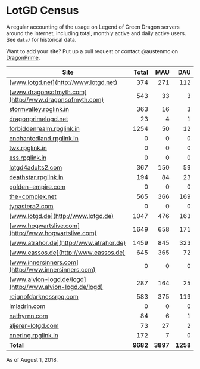 # LotGD Census
A regular accounting of the usage on Legend of Green Dragon servers around the internet, including total, monthly active and daily active users. See `data/` for historical data.

Want to add your site? Put up a pull request or contact @austenmc on [DragonPrime](http://dragonprime.net).


Site | Total | MAU | DAU
--- | ---:| ---:| ---:
[www.lotgd.net](http://www.lotgd.net)|374|271|112
[www.dragonsofmyth.com](http://www.dragonsofmyth.com)|543|33|3
[stormvalley.rpglink.in](http://stormvalley.rpglink.in)|363|16|3
[dragonprimelogd.net](http://dragonprimelogd.net)|23|4|1
[forbiddenrealm.rpglink.in](http://forbiddenrealm.rpglink.in)|1254|50|12
[enchantedland.rpglink.in](http://enchantedland.rpglink.in)|0|0|0
[twx.rpglink.in](http://twx.rpglink.in)|0|0|0
[ess.rpglink.in](http://ess.rpglink.in)|0|0|0
[lotgd4adults2.com](http://lotgd4adults2.com)|367|150|59
[deathstar.rpglink.in](http://deathstar.rpglink.in)|194|84|23
[golden-empire.com](http://golden-empire.com)|0|0|0
[the-complex.net](http://the-complex.net)|565|366|169
[tynastera2.com](http://tynastera2.com)|0|0|0
[www.lotgd.de](http://www.lotgd.de)|1047|476|163
[www.hogwartslive.com](http://www.hogwartslive.com)|1649|658|171
[www.atrahor.de](http://www.atrahor.de)|1459|845|323
[www.eassos.de](http://www.eassos.de)|645|365|72
[www.innersinners.com](http://www.innersinners.com)|0|0|0
[www.alvion-logd.de/logd](http://www.alvion-logd.de/logd)|287|164|25
[reignofdarknessrpg.com](http://reignofdarknessrpg.com)|583|375|119
[imladrin.com](http://imladrin.com)|0|0|0
[nathyrnn.com](http://nathyrnn.com)|84|6|1
[aljerer-lotgd.com](http://aljerer-lotgd.com)|73|27|2
[onering.rpglink.in](http://onering.rpglink.in)|172|7|0
**Total**|**9682**|**3897**|**1258**

As of August 1, 2018.
